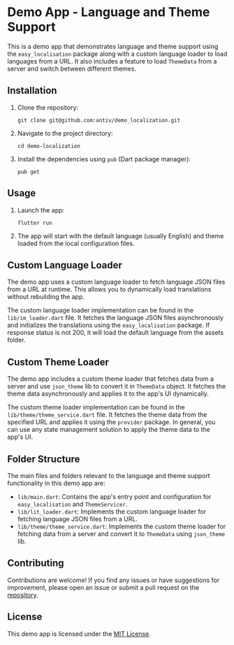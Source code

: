 # Demo App - Language and Theme Support

This is a demo app that demonstrates language and theme support using the `easy_localisation` package along with a custom language loader to load languages from a URL. It also includes a feature to load `ThemeData` from a server and switch between different themes.

## Installation

1. Clone the repository:

   ```shell
   git clone git@github.com:antiv/demo_localization.git
   ```

2. Navigate to the project directory:

   ```shell
   cd demo-localization
   ```

3. Install the dependencies using `pub` (Dart package manager):

   ```shell
   pub get
   ```

## Usage

1. Launch the app:

   ```shell
   flutter run
   ```

2. The app will start with the default language (usually English) and theme loaded from the local configuration files.

## Custom Language Loader

The demo app uses a custom language loader to fetch language JSON files from a URL at runtime. This allows you to dynamically load translations without rebuilding the app.

The custom language loader implementation can be found in the `lib/im_loader.dart` file. It fetches the language JSON files asynchronously and initializes the translations using the `easy_localisation` package.
If response status is not 200, it will load the default language from the assets folder.

## Custom Theme Loader

The demo app includes a custom theme loader that fetches data from a server and use `json_theme` lib to convert it in `ThemeData` object. It fetches the theme data asynchronously and applies it to the app's UI dynamically.

The custom theme loader implementation can be found in the `lib/theme/theme_service.dart` file. It fetches the theme data from the specified URL and applies it using the `provider` package.
In general, you can use any state management solution to apply the theme data to the app's UI.

## Folder Structure

The main files and folders relevant to the language and theme support functionality in this demo app are:

- `lib/main.dart`: Contains the app's entry point and configuration for `easy_localisation` and `ThemeServicer`.
- `lib/lit_loader.dart`: Implements the custom language loader for fetching language JSON files from a URL.
- `lib/theme/theme_service.dart`: Implements the custom theme loader for fetching data from a server and convert it to `ThemeData` using `json_theme` lib.

## Contributing

Contributions are welcome! If you find any issues or have suggestions for improvement, please open an issue or submit a pull request on the [repository](<repository_url>).

## License

This demo app is licensed under the [MIT License](LICENSE).
